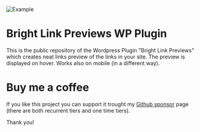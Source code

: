 ![Example](https://ps.w.org/bright-link-previews/assets/banner-772x250.gif?rev=2970607)


# Bright Link Previews WP Plugin

This is the public repository of the Wordpress Plugin "Bright Link Previews" which creates neat links preview of the links in your site.
The preview is displayed on hover.
Works also on mobile (in a different way).

# Buy me a coffee
If you like this project you can support it trought my [Github sponsor](https://github.com/sponsors/giuliopons) page (there are both recurrent tiers and one time tiers).

Thank you!
